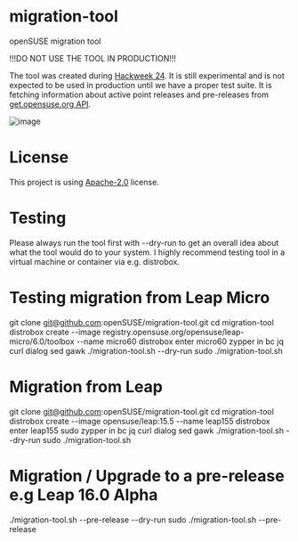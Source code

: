 # migration-tool
openSUSE migration tool

!!!DO NOT USE THE TOOL IN PRODUCTION!!!

The tool was created during [Hackweek 24](https://hackweek.opensuse.org/24/projects/new-migration-tool-for-leap).
It is still experimental and is not expected to be used in production until we have a proper test suite.
It is fetching information about active point releases and pre-releases from [get.opensuse.org API](https://get.opensuse.org/api/v0/distributions.json).

![image](https://github.com/user-attachments/assets/6c50e5f9-630b-4ead-a182-5e940376f2bf)




# License
This project is using [Apache-2.0](http://www.apache.org/licenses/LICENSE-2.0) license.

# Testing

Please always run the tool first with --dry-run to get an overall idea about what the tool would do to your system.
I highly recommend testing tool in a virtual machine or container via e.g. distrobox.



# Testing migration from Leap Micro
git clone git@github.com:openSUSE/migration-tool.git
cd migration-tool
distrobox create --image registry.opensuse.org/opensuse/leap-micro/6.0/toolbox --name micro60
distrobox enter micro60
zypper in bc jq curl dialog sed gawk
./migration-tool.sh --dry-run
sudo ./migration-tool.sh

# Migration from Leap
git clone git@github.com:openSUSE/migration-tool.git
cd migration-tool
distrobox create --image opensuse/leap:15.5 --name leap155
distrobox enter leap155
sudo zypper in bc jq curl dialog sed gawk
./migration-tool.sh --dry-run
sudo ./migration-tool.sh

# Migration / Upgrade to a pre-release e.g Leap 16.0 Alpha
./migration-tool.sh --pre-release --dry-run
sudo ./migration-tool.sh --pre-release
